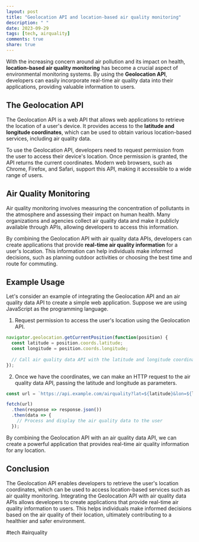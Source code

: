 ```yaml
---
layout: post
title: "Geolocation API and location-based air quality monitoring"
description: " "
date: 2023-09-29
tags: [tech, airquality]
comments: true
share: true
---
```


With the increasing concern around air pollution and its impact on health, **location-based air quality monitoring** has become a crucial aspect of environmental monitoring systems. By using the **Geolocation API**, developers can easily incorporate real-time air quality data into their applications, providing valuable information to users.

## The Geolocation API

The Geolocation API is a web API that allows web applications to retrieve the location of a user's device. It provides access to the **latitude and longitude coordinates**, which can be used to obtain various location-based services, including air quality data.

To use the Geolocation API, developers need to request permission from the user to access their device's location. Once permission is granted, the API returns the current coordinates. Modern web browsers, such as Chrome, Firefox, and Safari, support this API, making it accessible to a wide range of users.

## Air Quality Monitoring

Air quality monitoring involves measuring the concentration of pollutants in the atmosphere and assessing their impact on human health. Many organizations and agencies collect air quality data and make it publicly available through APIs, allowing developers to access this information.

By combining the Geolocation API with air quality data APIs, developers can create applications that provide **real-time air quality information** for a user's location. This information can help individuals make informed decisions, such as planning outdoor activities or choosing the best time and route for commuting.

## Example Usage

Let's consider an example of integrating the Geolocation API and an air quality data API to create a simple web application. Suppose we are using JavaScript as the programming language.

1. Request permission to access the user's location using the Geolocation API.
```javascript
navigator.geolocation.getCurrentPosition(function(position) {
  const latitude = position.coords.latitude;
  const longitude = position.coords.longitude;
  
  // Call air quality data API with the latitude and longitude coordinates
});
```

2. Once we have the coordinates, we can make an HTTP request to the air quality data API, passing the latitude and longitude as parameters.
```javascript
const url = `https://api.example.com/airquality?lat=${latitude}&lon=${longitude}`;

fetch(url)
  .then(response => response.json())
  .then(data => {
    // Process and display the air quality data to the user
  });
```

By combining the Geolocation API with an air quality data API, we can create a powerful application that provides real-time air quality information for any location.

## Conclusion

The Geolocation API enables developers to retrieve the user's location coordinates, which can be used to access location-based services such as air quality monitoring. Integrating the Geolocation API with air quality data APIs allows developers to create applications that provide real-time air quality information to users. This helps individuals make informed decisions based on the air quality of their location, ultimately contributing to a healthier and safer environment.

#tech #airquality